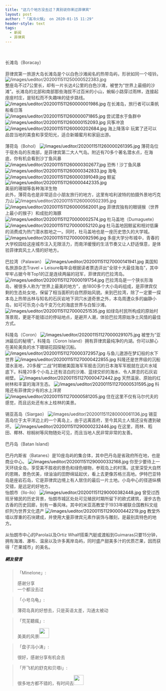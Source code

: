 ```yaml
---
title: "这几个地方没去过？真别说你来过菲律宾"
layout: post
author: "「高冷火锅」 on 2020-01-15 11:29"
header-style: text
tags:
  - 新闻
  - 菲律宾
---
```


<input type="hidden" value="菲乐园提供">
<br><br>
<span style="overflow-wrap: break-word; color: rgb(62, 62, 62);">长滩岛（Boracay）<br style="overflow-wrap: break-word;"><br style="overflow-wrap: break-word;">菲律宾第一旅游大岛长滩岛是个以白色沙滩闻名的热带岛屿，形状如同一个哑铃。</span>
<span style="overflow-wrap: break-word; color: rgb(62, 62, 62);"><br></span>
<span style="overflow-wrap: break-word; color: rgb(62, 62, 62);"><img src="http://images.feileyuan.com/images/ueditor/2020011511250000522383.jpg" title="/images/ueditor/2020011511250000522383.jpg" alt="/images/ueditor/2020011511250000522383.jpg"></span>
<span style="overflow-wrap: break-word; color: rgb(62, 62, 62);"><br></span>
<span style="overflow-wrap: break-word; color: rgb(62, 62, 62);">整座岛不过7公里长，却有一片长达4公里的白色沙滩，被誉为“世界上最细的沙滩”。长滩岛的北部和南部那些海拔不过百米的小山，蜿蜒小路穿过雨林，连接起座座村庄，是轻松而不失趣味的徒步路线。</span>
<img src="http://images.feileyuan.com/images/ueditor/2020011511260000001986.jpg" title="/images/ueditor/2020011511260000001986.jpg" alt="/images/ueditor/2020011511260000001986.jpg">
<span style="overflow-wrap: break-word; color: rgb(62, 62, 62);">在长滩岛，旅行者可以乘帆船看日落</span>
<span style="overflow-wrap: break-word; color: rgb(62, 62, 62);"><br></span>
<img src="http://images.feileyuan.com/images/ueditor/2020011511260000071865.jpg" title="/images/ueditor/2020011511260000071865.jpg" alt="/images/ueditor/2020011511260000071865.jpg">
<span style="overflow-wrap: break-word; color: rgb(62, 62, 62);">尝试潜水于鱼群中</span>
<span style="overflow-wrap: break-word; color: rgb(62, 62, 62);"><br></span>
<img src="http://images.feileyuan.com/images/ueditor/2020011511260000152093.jpg" title="/images/ueditor/2020011511260000152093.jpg" alt="/images/ueditor/2020011511260000152093.jpg">
<span style="overflow-wrap: break-word; color: rgb(62, 62, 62);">风筝冲浪</span>
<img src="http://images.feileyuan.com/images/ueditor/2020011511260000202684.jpg" title="/images/ueditor/2020011511260000202684.jpg" alt="/images/ueditor/2020011511260000202684.jpg">
<span style="overflow-wrap: break-word; color: rgb(62, 62, 62);">海上降落伞</span>
<span style="overflow-wrap: break-word; color: rgb(62, 62, 62);">玩累了还可以品尝当地的美食和享受阳光，适合新婚蜜月和家庭出游。<br style="overflow-wrap: break-word;"><br style="overflow-wrap: break-word;">薄荷岛（Bohol）</span>
<img src="http://images.feileyuan.com/images/ueditor/2020011511260000261395.jpg" title="/images/ueditor/2020011511260000261395.jpg" alt="/images/ueditor/2020011511260000261395.jpg">
<span style="overflow-wrap: break-word; color: rgb(62, 62, 62);">薄荷岛位于宿务岛的东南部，是菲律宾第二大人气岛。附近有70多个著名潜水点，在海底，你有机会看到沙丁鱼风暴</span>
<img src="http://images.feileyuan.com/images/ueditor/2020011511260000302677.jpg" title="/images/ueditor/2020011511260000302677.jpg" alt="/images/ueditor/2020011511260000302677.jpg">
<span style="overflow-wrap: break-word; color: rgb(62, 62, 62);">恐怖 ! 沙丁鱼风暴</span>
<img src="http://images.feileyuan.com/images/ueditor/2020011511260000342833.jpg" title="/images/ueditor/2020011511260000342833.jpg" alt="/images/ueditor/2020011511260000342833.jpg">
<span style="overflow-wrap: break-word; color: rgb(62, 62, 62);">海龟</span>
<img src="http://images.feileyuan.com/images/ueditor/2020011511260000391049.jpg" title="/images/ueditor/2020011511260000391049.jpg" alt="/images/ueditor/2020011511260000391049.jpg">
<span style="overflow-wrap: break-word; color: rgb(62, 62, 62);">鲸鲨</span>
<img src="http://images.feileyuan.com/images/ueditor/2020011511260000442335.jpg" title="/images/ueditor/2020011511260000442335.jpg" alt="/images/ueditor/2020011511260000442335.jpg">
<br style="overflow-wrap: break-word; color: rgb(68, 68, 68); font-family: 微软雅黑; letter-spacing: 1px; white-space: normal; background-color: rgb(255, 255, 255);">
<span style="overflow-wrap: break-word; color: rgb(62, 62, 62);">美丽的珊瑚等各种海洋生物</span>
<span style="overflow-wrap: break-word; color: rgb(62, 62, 62);"><br style="overflow-wrap: break-word;">此外，薄荷岛也是非常适合小朋友旅行的地方，这里有哈利波特的拍摄外景地巧克力山</span>
<span style="overflow-wrap: break-word; color: rgb(62, 62, 62);"><img src="http://images.feileyuan.com/images/ueditor/2020011511260000502395.jpg" title="/images/ueditor/2020011511260000502395.jpg" alt="/images/ueditor/2020011511260000502395.jpg"></span>
<img src="http://images.feileyuan.com/images/ueditor/2020011511260000562001.jpg" title="/images/ueditor/2020011511260000562001.jpg" alt="/images/ueditor/2020011511260000562001.jpg">
<span style="overflow-wrap: break-word; color: rgb(62, 62, 62);">菲律宾独有的眼镜猴（世界上最小的猴子）和成批的海豚</span>
<img src="http://images.feileyuan.com/images/ueditor/2020011511270000002574.jpg" title="/images/ueditor/2020011511270000002574.jpg" alt="/images/ueditor/2020011511270000002574.jpg">
<span style="overflow-wrap: break-word; color: rgb(62, 62, 62);">杜马盖地（Dumaguete）</span>
<img src="http://images.feileyuan.com/images/ueditor/2020011511270000052120.jpg" title="/images/ueditor/2020011511270000052120.jpg" alt="/images/ueditor/2020011511270000052120.jpg">
<span style="overflow-wrap: break-word; color: rgb(62, 62, 62);">杜马盖地因鲸鲨和相对低廉的消费成为热门潜水胜地之一。同时，杜马盖地也是一座历史悠久的大学城。</span>
<img src="http://images.feileyuan.com/images/ueditor/2020011511270000092596.jpg" title="/images/ueditor/2020011511270000092596.jpg" alt="/images/ueditor/2020011511270000092596.jpg">
<span style="overflow-wrap: break-word; color: rgb(62, 62, 62);">多座大学分布城中，青春的大学校园给这座城市注入无限活力，而南洋缓慢的生活节奏又让人舒适惬意，是体验菲律宾风土人情的好地方。<br style="overflow-wrap: break-word;"><br style="overflow-wrap: break-word;">巴拉湾（Palawan）</span>
<img src="http://images.feileyuan.com/images/ueditor/2020011511270000141941.jpg" title="/images/ueditor/2020011511270000141941.jpg" alt="/images/ueditor/2020011511270000141941.jpg">
<span style="overflow-wrap: break-word; color: rgb(62, 62, 62);">美国知名旅游杂志Travel + Leisure每年会根据读者票选评出“全球十大最佳海岛”，其中牢牢占据今年Top1的正是连续两届的冠军，菲律宾的巴拉湾岛。</span>
<img src="http://images.feileyuan.com/images/ueditor/2020011511270000191754.jpg" title="/images/ueditor/2020011511270000191754.jpg" alt="/images/ueditor/2020011511270000191754.jpg">
<span style="overflow-wrap: break-word; color: rgb(62, 62, 62);">巴拉湾岛是一个狭长形海岛，被很多人称为“世界上最美的地方”，由1800多个大小岛屿组成，是菲律宾仅剩的生态处女地，保留了相当面积的自然原始风貌。来到巴拉湾，除了一定要一探本岛上热带丛林与知名的石灰岩地下洞穴水道奇景之外，本岛周遭众多的幽静小岛，如可可乐克小岛千变万化的海底世界与白皙沙滩。</span>
<img src="http://images.feileyuan.com/images/ueditor/2020011511270000251535.jpg" title="/images/ueditor/2020011511270000251535.jpg" alt="/images/ueditor/2020011511270000251535.jpg">
<span style="overflow-wrap: break-word; color: rgb(62, 62, 62);">如绿岛村民所构成的原始村落景观，更是不能错过的停站地点，是避开人潮，体验巴拉湾原始净土风情的最佳方式。<br style="overflow-wrap: break-word;"><br style="overflow-wrap: break-word;">科隆岛（Coron）</span>
<img src="http://images.feileyuan.com/images/ueditor/2020011511270000291075.jpg" title="/images/ueditor/2020011511270000291075.jpg" alt="/images/ueditor/2020011511270000291075.jpg">
<span style="overflow-wrap: break-word; color: rgb(62, 62, 62);">被誉为“亚洲最后的秘境”，科隆岛（Coron Island）拥有菲律宾最纯净的内湖。你可以醉心在美轮美奂的水下珊瑚花园探秘沉船。</span>
<img src="http://images.feileyuan.com/images/ueditor/2020011511270000372957.jpg" title="/images/ueditor/2020011511270000372957.jpg" alt="/images/ueditor/2020011511270000372957.jpg">
<span style="overflow-wrap: break-word; color: rgb(62, 62, 62);">与鱼儿遨游在梦幻般的水下世界</span>
<img src="http://images.feileyuan.com/images/ueditor/2020011511270000422855.jpg" title="/images/ueditor/2020011511270000422855.jpg" alt="/images/ueditor/2020011511270000422855.jpg">
<span style="overflow-wrap: break-word; color: rgb(62, 62, 62);">科隆还是世界级的沉船潜水圣地，20多艘“二战”时期被美国海军军舰击沉的日本海军军舰就在这片水域底下。科隆20多个小岛上还有洁白的沙滩、蓝绿交织的海水、令人屏息的石灰岩峭壁。</span>
<span style="overflow-wrap: break-word; color: rgb(62, 62, 62);"></span>
<img src="http://images.feileyuan.com/images/ueditor/2020011511270000472442.jpg" title="/images/ueditor/2020011511270000472442.jpg" alt="/images/ueditor/2020011511270000472442.jpg">
<span style="overflow-wrap: break-word; color: rgb(62, 62, 62);">天然温泉、原始的红树林和丰富的海洋生态。</span>
<img src="http://images.feileyuan.com/images/ueditor/2020011511270000531595.jpg" title="/images/ueditor/2020011511270000531595.jpg" alt="/images/ueditor/2020011511270000531595.jpg">
<span style="overflow-wrap: break-word; color: rgb(62, 62, 62);">科隆还有菲律宾少有的水上洋房</span>
<span style="overflow-wrap: break-word; color: rgb(62, 62, 62);"></span>
<img src="http://images.feileyuan.com/images/ueditor/2020011511270000581205.jpg" title="/images/ueditor/2020011511270000581205.jpg" alt="/images/ueditor/2020011511270000581205.jpg">
<span style="overflow-wrap: break-word; color: rgb(62, 62, 62);">住在这里不仅有马尔代夫的感觉，而且远处还有水上桂林的美景。<br style="overflow-wrap: break-word;"><br style="overflow-wrap: break-word;">锡亚高岛（Siargao）</span>
<span style="overflow-wrap: break-word; color: rgb(62, 62, 62);"><img src="http://images.feileyuan.com/images/ueditor/2020011511280000061136.jpg" title="/images/ueditor/2020011511280000061136.jpg" alt="/images/ueditor/2020011511280000061136.jpg"></span>
<span style="overflow-wrap: break-word; color: rgb(62, 62, 62);">锡亚高岛位于太平洋边上的一个离岛上，由于远离首府，至今其风土人情还没有遭到破坏。</span>
<img src="http://images.feileyuan.com/images/ueditor/2020011511290000232446.jpg" title="/images/ueditor/2020011511290000232446.jpg" alt="/images/ueditor/2020011511290000232446.jpg">
<span style="overflow-wrap: break-word; color: rgb(62, 62, 62);">在这里，雨林、稻田、椰林、棕榈树等风物随处可见，而且当地人民非常非常的友善。<br style="overflow-wrap: break-word;"><br style="overflow-wrap: break-word;">巴丹岛（Batan Island）<br style="overflow-wrap: break-word;"><br style="overflow-wrap: break-word;">巴丹内斯省（Batanes）是10座岛屿的集合体，其中巴丹岛是省政府所在地，也是商业中心。</span>
<img src="http://images.feileyuan.com/images/ueditor/2020011511290000332168.jpg" title="/images/ueditor/2020011511290000332168.jpg" alt="/images/ueditor/2020011511290000332168.jpg">
<span style="overflow-wrap: break-word; color: rgb(62, 62, 62);">你至少要待上一天环绕全岛，享受美不胜收的景色和绿色植物，参观岛上的村落。这里深受大自然的恩赐，景色优美，绿油油的田野绵延起伏，看上去更像苏格兰高地。伊特巴亚特岛是座岩石岛，它是菲律宾边境上有人居住的最后一片土地。小岛中心的径道纵横交错，是远足的好地方。</span>
<br style="overflow-wrap: break-word; color: rgb(68, 68, 68); font-family: 微软雅黑; letter-spacing: 1px; white-space: normal; background-color: rgb(255, 255, 255);">
<span style="overflow-wrap: break-word; color: rgb(62, 62, 62);">怡朗市（Ilo-ilo）</span>
<span style="overflow-wrap: break-word; color: rgb(62, 62, 62);"></span>
<img src="http://images.feileyuan.com/images/ueditor/2020011511290000382448.jpg" title="/images/ueditor/2020011511290000382448.jpg" alt="/images/ueditor/2020011511290000382448.jpg">
<span style="overflow-wrap: break-word; color: rgb(62, 62, 62);">曾受过西班牙殖民的历史背景，怡朗市城区处处可见殖民时期所留下的欧式建筑，漫步古色古香的历史回廊，别有一番风味。其中的米亚高教堂于1933年被联合国教科文组织列为世界文化遗产</span>
<img src="http://images.feileyuan.com/images/ueditor/2020011511290000442219.jpg" title="/images/ueditor/2020011511290000442219.jpg" alt="/images/ueditor/2020011511290000442219.jpg">
<span style="overflow-wrap: break-word; color: rgb(62, 62, 62);">教堂外墙以厚重的石块建成，并使用大量菲律宾元素作装饰与雕刻，是最别具特色的地方。<br style="overflow-wrap: break-word;"><br style="overflow-wrap: break-word;">从怡朗市中心的Parola以及Ortiz Whalf搭乘汽艇或渡船到Guimaras只要15分钟，拥有海滩、瀑布、温泉以及许多离岸岛屿，同时盛产甜美多汁的优质芒果，因而获得「芒果城市」的美名。</span>

##### 網友發言 
> 「Minelone」:
> <p>感谢分享<br style="overflow-wrap: break-word; color: rgb(68, 68, 68); font-family: 微软雅黑; letter-spacing: 1px; white-space: normal; background-color: rgb(255, 255, 255);">一个都没去过</p>

> 「小号乌龟」:
> <p>薄荷岛真的好想去，只是英语太差，沟通太被动</p>

> 「荒芜聽瘋」:
> <p>美美的风景<img src="http://images.feileyuan.com/images/ueditor/dialogs/emotion/images/default/df_011.gif" width="32" height="32"></p>

> 「盘子冯小涛」:
> <p>很好，感谢分享有机会去</p>

> 「开飞机的舒克和贝塔i」:
> <p>很多地方都不错的，有时间去<img src="http://images.feileyuan.com/images/ueditor/dialogs/emotion/images/default/df_018.gif" width="32" height="32"></p>


